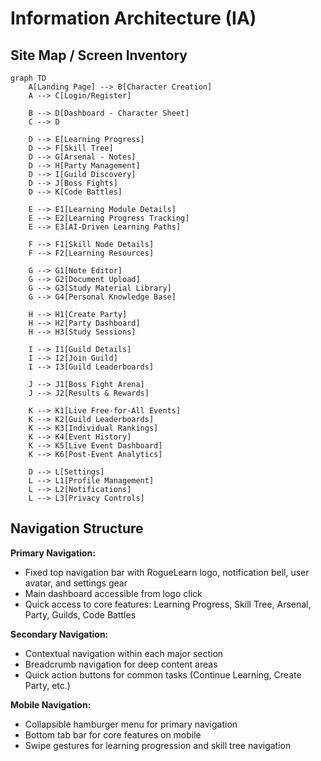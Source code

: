 # Information Architecture (IA)

## Site Map / Screen Inventory

```mermaid
graph TD
    A[Landing Page] --> B[Character Creation]
    A --> C[Login/Register]
    
    B --> D[Dashboard - Character Sheet]
    C --> D
    
    D --> E[Learning Progress]
    D --> F[Skill Tree]
    D --> G[Arsenal - Notes]
    D --> H[Party Management]
    D --> I[Guild Discovery]
    D --> J[Boss Fights]
    D --> K[Code Battles]
    
    E --> E1[Learning Module Details]
    E --> E2[Learning Progress Tracking]
    E --> E3[AI-Driven Learning Paths]
    
    F --> F1[Skill Node Details]
    F --> F2[Learning Resources]
    
    G --> G1[Note Editor]
    G --> G2[Document Upload]
    G --> G3[Study Material Library]
    G --> G4[Personal Knowledge Base]
    
    H --> H1[Create Party]
    H --> H2[Party Dashboard]
    H --> H3[Study Sessions]
    
    I --> I1[Guild Details]
    I --> I2[Join Guild]
    I --> I3[Guild Leaderboards]
    
    J --> J1[Boss Fight Arena]
    J --> J2[Results & Rewards]
    
    K --> K1[Live Free-for-All Events]
    K --> K2[Guild Leaderboards]
    K --> K3[Individual Rankings]
    K --> K4[Event History]
    K --> K5[Live Event Dashboard]
    K --> K6[Post-Event Analytics]
    
    D --> L[Settings]
    L --> L1[Profile Management]
    L --> L2[Notifications]
    L --> L3[Privacy Controls]
```

## Navigation Structure

**Primary Navigation:** 
- Fixed top navigation bar with RogueLearn logo, notification bell, user avatar, and settings gear
- Main dashboard accessible from logo click
- Quick access to core features: Learning Progress, Skill Tree, Arsenal, Party, Guilds, Code Battles

**Secondary Navigation:**
- Contextual navigation within each major section
- Breadcrumb navigation for deep content areas
- Quick action buttons for common tasks (Continue Learning, Create Party, etc.)

**Mobile Navigation:**
- Collapsible hamburger menu for primary navigation
- Bottom tab bar for core features on mobile
- Swipe gestures for learning progression and skill tree navigation